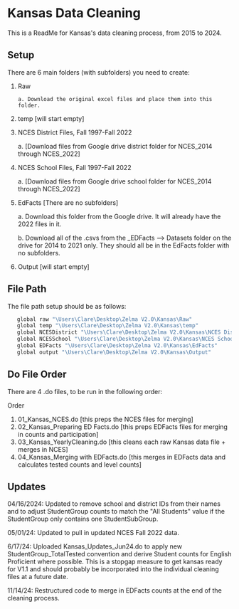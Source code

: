 
# Kansas Data Cleaning

This is a ReadMe for Kansas's data cleaning process, from 2015 to 2024.


## Setup

There are 6 main folders (with subfolders) you need to create: 

1. Raw
   
       a. Download the original excel files and place them into this folder.

2. temp [will start empty]
   
3. NCES District Files, Fall 1997-Fall 2022

      a. [Download files from Google drive district folder for NCES_2014 through NCES_2022]

4. NCES School Files, Fall 1997-Fall 2022

      a. [Download files from Google drive school folder for NCES_2014 through NCES_2022]
   
5. EdFacts [There are no subfolders]
   
      a. Download this folder from the Google drive. It will already have the 2022 files in it.
   
      b. Download all of the .csvs from the _EDFacts --> Datasets folder on the drive for 2014 to 2021 only. They should all be in the EdFacts folder with no subfolders. 

7. Output [will start empty]
    
## File Path

The file path setup should be as follows: 

```bash
   global raw "\Users\Clare\Desktop\Zelma V2.0\Kansas\Raw"
   global temp "\Users\Clare\Desktop\Zelma V2.0\Kansas\temp"
   global NCESDistrict "\Users\Clare\Desktop\Zelma V2.0\Kansas\NCES District Files, Fall 1997-Fall 2022"
   global NCESSchool "\Users\Clare\Desktop\Zelma V2.0\Kansas\NCES School Files, Fall 1997-Fall 2022"
   global EDFacts "\Users\Clare\Desktop\Zelma V2.0\Kansas\EdFacts"
   global output "\Users\Clare\Desktop\Zelma V2.0\Kansas\Output"
```

## Do File Order
There are 4 .do files, to be run in the following order:

Order
1. 01_Kansas_NCES.do [this preps the NCES files for merging]
2. 02_Kansas_Preparing ED Facts.do [this preps EDFacts files for merging in counts and participation]
3. 03_Kansas_YearlyCleaning.do [this cleans each raw Kansas data file + merges in NCES]
4. 04_Kansas_Merging with EDFacts.do [this merges in EDFacts data and calculates tested counts and level counts]

## Updates

04/16/2024: Updated to remove school and district IDs from their names and to adjust StudentGroup counts to match the "All Students" value if the StudentGroup only contains one StudentSubGroup.

05/01/24: Updated to pull in updated NCES Fall 2022 data.

6/17/24: Uploaded Kansas_Updates_Jun24.do to apply new StudentGroup_TotalTested convention and derive Student counts for English Proficient where possible. This is a stopgap measure to get kansas ready for V1.1 and should probably be incorporated into the individual cleaning files at a future date.

11/14/24: Restructured code to merge in EDFacts counts at the end of the cleaning process.
